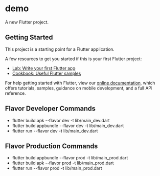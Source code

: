 # demo

A new Flutter project.

## Getting Started

This project is a starting point for a Flutter application.

A few resources to get you started if this is your first Flutter project:

- [Lab: Write your first Flutter app](https://flutter.dev/docs/get-started/codelab)
- [Cookbook: Useful Flutter samples](https://flutter.dev/docs/cookbook)

For help getting started with Flutter, view our
[online documentation](https://flutter.dev/docs), which offers tutorials,
samples, guidance on mobile development, and a full API reference.


## Flavor Developer Commands
- flutter build apk  --flavor dev -t lib/main_dev.dart
- flutter build appbundle  --flavor dev -t lib/main_dev.dart
- flutter run  --flavor dev -t lib/main_dev.dart

## Flavor Production Commands
- flutter build appbundle  --flavor prod -t lib/main_prod.dart
- flutter build apk  --flavor prod -t lib/main_prod.dart
- flutter run  --flavor prod -t lib/main_prod.dart
